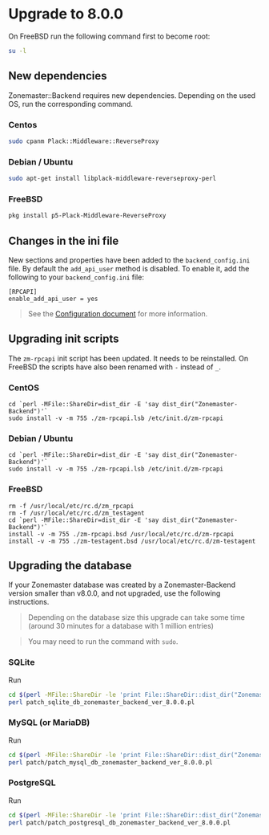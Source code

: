 # Upgrade to 8.0.0

On FreeBSD run the following command first to become root:

```sh
su -l
```

## New dependencies

Zonemaster::Backend requires new dependencies. Depending on the used OS, run
the corresponding command.

### Centos

```sh
sudo cpanm Plack::Middleware::ReverseProxy
```

### Debian / Ubuntu

```sh
sudo apt-get install libplack-middleware-reverseproxy-perl
```

### FreeBSD

```sh
pkg install p5-Plack-Middleware-ReverseProxy
```


## Changes in the ini file

New sections and properties have been added to the `backend_config.ini` file.
By default the `add_api_user` method is disabled. To enable it, add the
following to your `backend_config.ini` file:

```
[RPCAPI]
enable_add_api_user = yes
```

> See the [Configuration document] for more information.


## Upgrading init scripts

The `zm-rpcapi` init script has been updated. It needs to be reinstalled. On
FreeBSD the scripts have also been renamed with `-` instead of `_`.

### CentOS

```
cd `perl -MFile::ShareDir=dist_dir -E 'say dist_dir("Zonemaster-Backend")'`
sudo install -v -m 755 ./zm-rpcapi.lsb /etc/init.d/zm-rpcapi
```

### Debian / Ubuntu

```
cd `perl -MFile::ShareDir=dist_dir -E 'say dist_dir("Zonemaster-Backend")'`
sudo install -v -m 755 ./zm-rpcapi.lsb /etc/init.d/zm-rpcapi
```

### FreeBSD

```
rm -f /usr/local/etc/rc.d/zm_rpcapi
rm -f /usr/local/etc/rc.d/zm_testagent
cd `perl -MFile::ShareDir=dist_dir -E 'say dist_dir("Zonemaster-Backend")'`
install -v -m 755 ./zm-rpcapi.bsd /usr/local/etc/rc.d/zm-rpcapi
install -v -m 755 ./zm-testagent.bsd /usr/local/etc/rc.d/zm-testagent
```


## Upgrading the database

If your Zonemaster database was created by a Zonemaster-Backend version smaller
than v8.0.0, and not upgraded, use the following instructions.

> Depending on the database size this upgrade can take some time (around
> 30 minutes for a database with 1 million entries)

> You may need to run the command with `sudo`.

### SQLite

Run
```sh
cd $(perl -MFile::ShareDir -le 'print File::ShareDir::dist_dir("Zonemaster-Backend")')
perl patch_sqlite_db_zonemaster_backend_ver_8.0.0.pl
```

### MySQL (or MariaDB)

Run
```sh
cd $(perl -MFile::ShareDir -le 'print File::ShareDir::dist_dir("Zonemaster-Backend")')
perl patch/patch_mysql_db_zonemaster_backend_ver_8.0.0.pl
```

### PostgreSQL

Run
```sh
cd $(perl -MFile::ShareDir -le 'print File::ShareDir::dist_dir("Zonemaster-Backend")')
perl patch/patch_postgresql_db_zonemaster_backend_ver_8.0.0.pl
```

[Configuration document]: ../Configuration.md
